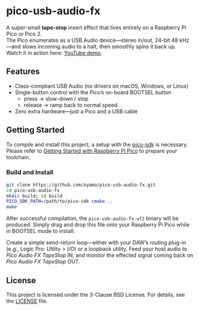 # pico-usb-audio-fx

A super-small **tape-stop** insert effect that lives entirely on a Raspberry Pi Pico or Pico 2.  
The Pico enumerates as a USB Audio device—stereo in/out, 24-bit 48 kHz—and slows incoming audio to a halt, then smoothly spins it back up.  
Watch it in action here: [YouTube demo](https://www.youtube.com/watch?v=-kohc86NgPs).

## Features

* Class-compliant USB Audio (no drivers on macOS, Windows, or Linux)
* Single-button control with the Pico’s on-board BOOTSEL button  
  * press → slow-down / stop  
  * release → ramp back to normal speed
* Zero extra hardware—just a Pico and a USB cable

## Getting Started

To compile and install this project, a setup with the [pico-sdk](https://github.com/raspberrypi/pico-sdk) is necessary. Please refer to [Getting Started with Raspberry Pi Pico](https://datasheets.raspberrypi.com/pico/getting-started-with-pico.pdf) to prepare your toolchain.

### Build and Install

```bash
git clone https://github.com/oyama/pico-usb-audio-fx.git
cd pico-usb-audio-fx
mkdir build; cd build
PICO_SDK_PATH=/path/to/pico-sdk cmake ..
make
```

After successful compilation, the `pico-usb-audio-fx.uf2` binary will be produced. Simply drag and drop this file onto your Raspberry Pi Pico while in BOOTSEL mode to install.

Create a simple send-return loop—either with your DAW’s routing plug-in (e.g., Logic Pro: _Utility > I/O_) or a loopback utility. Feed your host audio to _Pico Audio FX TapeStop_ IN, and monitor the effected signal coming back on _Pico Audio FX TapeStop_ OUT.

## License

This project is licensed under the 3-Clause BSD License. For details, see the [LICENSE](LICENSE.md) file.
